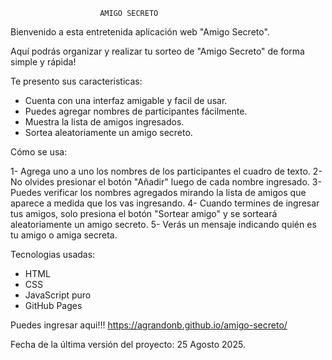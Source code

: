                         AMIGO SECRETO

Bienvenido a esta entretenida aplicación web "Amigo Secreto".

Aquí podrás organizar y realizar tu sorteo de "Amigo Secreto" de forma simple y rápida!


Te presento sus caracteristicas:
- Cuenta con una interfaz amigable y facil de usar.
- Puedes agregar nombres de participantes fácilmente.
- Muestra la lista de amigos ingresados.
- Sortea aleatoriamente un amigo secreto.


Cómo se usa:

1- Agrega uno a uno los nombres de los participantes el cuadro de texto.
2- No olvides presionar el botón "Añadir" luego de cada nombre ingresado.
3- Puedes verificar los nombres agregados mirando la lista de amigos que aparece a medida que los vas ingresando.
4- Cuando termines de ingresar tus amigos, solo presiona el botón "Sortear amigo" y se sorteará aleatoriamente un amigo secreto.
5- Verás un mensaje indicando quién es tu amigo o amiga secreta.


Tecnologias usadas:

- HTML
- CSS
- JavaScript puro
- GitHub Pages


Puedes ingresar aqui!!!
https://agrandonb.github.io/amigo-secreto/

Fecha de la última versión del proyecto: 25 Agosto 2025.